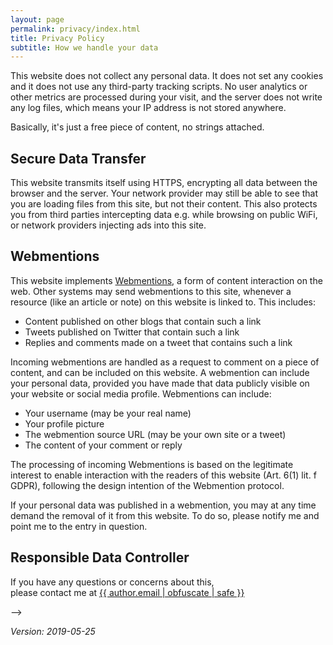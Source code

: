 ```yaml
---
layout: page
permalink: privacy/index.html
title: Privacy Policy
subtitle: How we handle your data
---
```


This website does not collect any personal data. It does not set any cookies and it does not use any third-party tracking scripts. No user analytics or other metrics are processed during your visit, and the server does not write any log files, which means your IP address is not stored anywhere.

Basically, it's just a free piece of content, no strings attached.

## Secure Data Transfer

This website transmits itself using HTTPS, encrypting all data between the browser and the server. Your network provider may still be able to see that you are loading files from this site, but not their content. This also protects you from third parties intercepting data e.g. while browsing on public WiFi, or network providers injecting ads into this site.

## Webmentions

This website implements [Webmentions](https://en.wikipedia.org/wiki/Webmention), a form of content interaction on the web. Other systems may send webmentions to this site, whenever a resource (like an article or note) on this website is linked to. This includes:

* Content published on other blogs that contain such a link
* Tweets published on Twitter that contain such a link
* Replies and comments made on a tweet that contains such a link

Incoming webmentions are handled as a request to comment on a piece of content, and can be included on this website. A webmention can include your personal data, provided you have made that data publicly visible on your website or social media profile. Webmentions can include:

* Your username (may be your real name)
* Your profile picture
* The webmention source URL (may be your own site or a tweet)
* The content of your comment or reply

The processing of incoming Webmentions is based on the legitimate interest to enable interaction with the readers of this website (Art. 6(1) lit. f GDPR), following the design intention of the Webmention protocol.

If your personal data was published in a webmention, you may at any time demand the removal of it from this website. To do so, please notify me and point me to the entry in question.

## Responsible Data Controller

<!-- __Maximilian Böck__  
Antonigasse 55  
A-1170 Vienna  
Austria -->

If you have any questions or concerns about this,  
please contact me at <a href="mailto:{{ author.email | obfuscate | safe }}">{{ author.email | obfuscate | safe }}</a>

<!-- ## Official Complaint

It is within your rights to file an official complaint with the responsible data protection authority, should you believe this website is in violation of your privacy. I would still prefer that you reach out to me personally first - otherwise please contact:

__Österreichische Datenschutzbehörde__  
Hohenstaufengasse 3  
1010 Vienna, AT  
[dsb@dsb.gv.at](mailto:dsb@dsb.gv.at) --> -->

<p class="u-align-right"><em>Version: 2019-05-25</em></p>

